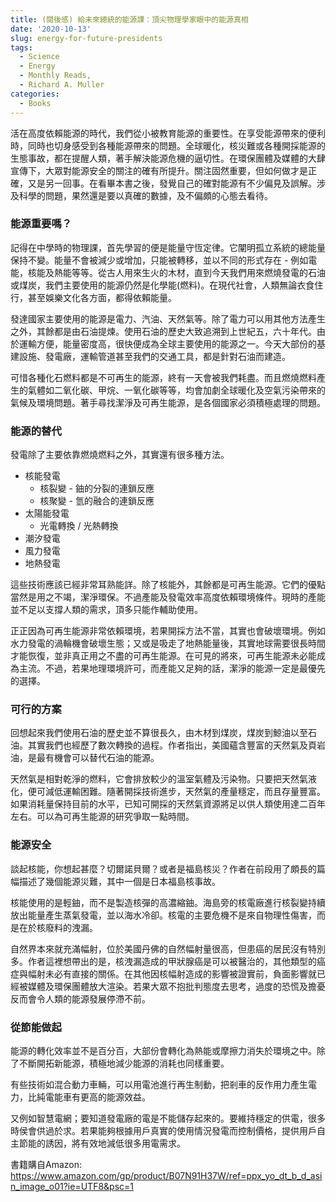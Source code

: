 ```yaml
---
title: (閱後感) 給未來總統的能源課：頂尖物理學家眼中的能源真相
date: '2020-10-13'
slug: energy-for-future-presidents
tags:
  - Science
  - Energy
  - Monthly Reads,
  - Richard A. Muller
categories:
  - Books
---
```


活在高度依賴能源的時代，我們從小被教育能源的重要性。在享受能源帶來的便利時，同時也切身感受到各種能源帶來的問題。全球暖化，核災難或各種開採能源的生態事故，都在提醒人類，著手解決能源危機的逼切性。在環保團體及媒體的大肆宣傳下，大眾對能源安全的關注的確有所提升。關注固然重要，但如何做才是正確，又是另一回事。在看畢本書之後，發覺自己的確對能源有不少偏見及誤解。涉及科學的問題，果然還是要以真確的數據，及不偏頗的心態去看待。

### 能源重要嗎？

記得在中學時的物理課，首先學習的便是能量守恆定律。它闡明孤立系統的總能量保持不變。能量不會被減少或增加，只能被轉移，並以不同的形式存在 - 例如電能，核能及熱能等等。從古人用來生火的木材，直到今天我們用來燃燒發電的石油或煤炭，我們主要使用的能源仍然是化學能(燃料)。在現代社會，人類無論衣食住行，甚至娛樂文化各方面，都得依賴能量。

發達國家主要使用的能源是電力、汽油、天然氣等。除了電力可以用其他方法產生之外，其餘都是由石油提煉。使用石油的歷史大致追溯到上世紀五，六十年代。由於運輸方便，能量密度高，很快便成為全球主要使用的能源之一。今天大部份的基建設施、發電廠，運輸管道甚至我們的交通工具，都是針對石油而建造。

可惜各種化石燃料都是不可再生的能源，終有一天會被我們耗盡。而且燃燒燃料產生的氣體如二氧化碳、甲烷、一氧化碳等等，均會加劇全球暖化及空氣污染帶來的氣候及環境問題。著手尋找潔淨及可再生能源，是各個國家必須積極處理的問題。

### 能源的替代

發電除了主要依靠燃燒燃料之外，其實還有很多種方法。

* 核能發電
  * 核裂變 - 鈾的分裂的連鎖反應
  * 核聚變 - 氫的融合的連鎖反應
* 太陽能發電
  * 光電轉換 / 光熱轉換
* 潮汐發電
* 風力發電
* 地熱發電

這些技術應該已經非常耳熟能詳。除了核能外，其餘都是可再生能源。它們的優點當然是用之不竭，潔淨環保。不過產能及發電效率高度依賴環境條件。現時的產能並不足以支撐人類的需求，頂多只能作輔助使用。

正正因為可再生能源非常依賴環境，若果開採方法不當，其實也會破壞環境。例如水力發電的渦輪機會破壞生態；又或是吸走了地熱能量後，其實地球需要很長時間才能恢復，並非真正用之不盡的可再生能源。在可見的將來，可再生能源未必能成為主流。不過，若果地理環境許可，而產能又足夠的話，潔淨的能源一定是最優先的選擇。

### 可行的方案

回想起來我們使用石油的歷史並不算很長久，由木材到煤炭，煤炭到鯨油以至石油。其實我們也經歷了數次轉換的過程。作者指出，美國蘊含豐富的天然氣及頁岩油，是最有機會可以替代石油的能源。

天然氣是相對乾淨的燃料，它會排放較少的溫室氣體及污染物。只要把天然氣液化，便可減低運輸困難。隨著開採技術進步，天然氣的產量穩定，而且存量豐富。如果消耗量保持目前的水平，已知可開採的天然氣資源將足以供人類使用達二百年左右。可以為可再生能源的研究爭取一點時間。

### 能源安全

談起核能，你想起甚麼？切爾諾貝爾？或者是福島核災？作者在前段用了頗長的篇幅描述了幾個能源災難，其中一個是日本福島核事故。

核能使用的是輕鈾，而不是製造核彈的高濃縮鈾。海島旁的核電廠進行核裂變持續放出能量產生蒸氣發電，並以海水冷卻。核電的主要危機不是來自物理性傷害，而是在於核廢料的洩漏。

自然界本來就充滿幅射，位於美國丹佛的自然幅射量很高，但患癌的居民沒有特別多。作者這裡想帶出的是，核洩漏造成的甲狀腺癌是可以被醫治的，其他類型的癌症與幅射未必有直接的關係。在其他因核幅射造成的影響被證實前，負面影響就已經被媒體及環保團體放大渲染。若果大眾不抱批判態度去思考，過度的恐慌及擔憂反而會令人類的能源發展停滯不前。

### 從節能做起

能源的轉化效率並不是百分百，大部份會轉化為熱能或摩擦力消失於環境之中。除了不斷開拓新能源，積極地減少能源的消耗也同樣重要。

有些技術如混合動力車輛，可以用電池進行再生制動，把剎車的反作用力產生電力，比純電能車有更高的能源效益。

又例如智慧電網；要知道發電廠的電是不能儲存起來的。要維持穩定的供電，很多時侯會供過於求。若果能夠根據用戶真實的使用情況發電而控制價格，提供用戶自主節能的誘因，將有效地減低很多用電需求。

書籍購自Amazon:
https://www.amazon.com/gp/product/B07N91H37W/ref=ppx_yo_dt_b_d_asin_image_o01?ie=UTF8&psc=1
